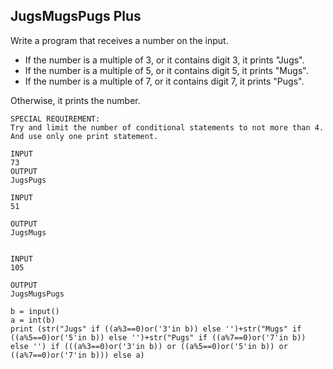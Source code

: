 ## JugsMugsPugs Plus
Write a program that receives a number on the input.

  - If the number is a multiple of 3, or it contains digit 3, it prints "Jugs". 
  - If the number is a multiple of 5, or it contains digit 5, it prints "Mugs".
  - If the number is a multiple of 7, or it contains digit 7, it prints "Pugs".

Otherwise, it prints the number.
```
SPECIAL REQUIREMENT: 
Try and limit the number of conditional statements to not more than 4. 
And use only one print statement.
```
```
INPUT 
73 
OUTPUT
JugsPugs

INPUT 
51  

OUTPUT
JugsMugs


INPUT 
105

OUTPUT 
JugsMugsPugs
```
```
b = input()
a = int(b)
print (str("Jugs" if ((a%3==0)or('3'in b)) else '')+str("Mugs" if ((a%5==0)or('5'in b)) else '')+str("Pugs" if ((a%7==0)or('7'in b)) else '') if (((a%3==0)or('3'in b)) or ((a%5==0)or('5'in b)) or ((a%7==0)or('7'in b))) else a)
```
